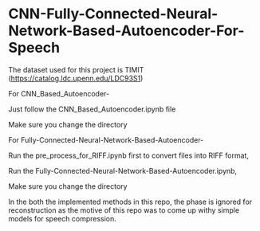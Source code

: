 # CNN-Fully-Connected-Neural-Network-Based-Autoencoder-For-Speech

The dataset used for this project is TIMIT
(https://catalog.ldc.upenn.edu/LDC93S1)

For CNN_Based_Autoencoder-
  
  Just follow the CNN_Based_Autoencoder.ipynb file

  Make sure you change the directory
  
For Fully-Connected-Neural-Network-Based-Autoencoder-

  Run the pre_process_for_RIFF.ipynb first to convert files into RIFF format,
  
  Run the Fully-Connected-Neural-Network-Based-Autoencoder.ipynb,
  
  Make sure you change the directory
 
 

In the both the implemented methods in this repo, the phase is ignored for reconstruction as the motive of this repo was to come up withy simple models for speech compression.

